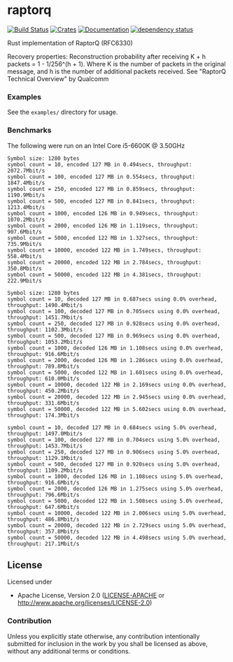 # raptorq
[![Build Status](https://travis-ci.com/cberner/raptorq.svg?branch=master)](https://travis-ci.com/cberner/raptorq)
[![Crates](https://img.shields.io/crates/v/raptorq.svg)](https://crates.io/crates/raptorq)
[![Documentation](https://docs.rs/raptorq/badge.svg)](https://docs.rs/raptorq)
[![dependency status](https://deps.rs/repo/github/cberner/raptorq/status.svg)](https://deps.rs/repo/github/cberner/raptorq)

Rust implementation of RaptorQ (RFC6330)

Recovery properties:
Reconstruction probability after receiving K + h packets = 1 - 1/256^(h + 1). Where K is the number of packets in the
original message, and h is the number of additional packets received.
See "RaptorQ Technical Overview" by Qualcomm

### Examples
See the `examples/` directory for usage.

### Benchmarks

The following were run on an Intel Core i5-6600K @ 3.50GHz

```
Symbol size: 1280 bytes
symbol count = 10, encoded 127 MB in 0.494secs, throughput: 2072.7Mbit/s
symbol count = 100, encoded 127 MB in 0.554secs, throughput: 1847.4Mbit/s
symbol count = 250, encoded 127 MB in 0.859secs, throughput: 1190.9Mbit/s
symbol count = 500, encoded 127 MB in 0.841secs, throughput: 1213.4Mbit/s
symbol count = 1000, encoded 126 MB in 0.949secs, throughput: 1070.2Mbit/s
symbol count = 2000, encoded 126 MB in 1.119secs, throughput: 907.6Mbit/s
symbol count = 5000, encoded 122 MB in 1.327secs, throughput: 735.9Mbit/s
symbol count = 10000, encoded 122 MB in 1.749secs, throughput: 558.4Mbit/s
symbol count = 20000, encoded 122 MB in 2.784secs, throughput: 350.8Mbit/s
symbol count = 50000, encoded 122 MB in 4.381secs, throughput: 222.9Mbit/s

Symbol size: 1280 bytes
symbol count = 10, decoded 127 MB in 0.687secs using 0.0% overhead, throughput: 1490.4Mbit/s
symbol count = 100, decoded 127 MB in 0.705secs using 0.0% overhead, throughput: 1451.7Mbit/s
symbol count = 250, decoded 127 MB in 0.928secs using 0.0% overhead, throughput: 1102.3Mbit/s
symbol count = 500, decoded 127 MB in 0.969secs using 0.0% overhead, throughput: 1053.2Mbit/s
symbol count = 1000, decoded 126 MB in 1.108secs using 0.0% overhead, throughput: 916.6Mbit/s
symbol count = 2000, decoded 126 MB in 1.286secs using 0.0% overhead, throughput: 789.8Mbit/s
symbol count = 5000, decoded 122 MB in 1.601secs using 0.0% overhead, throughput: 610.0Mbit/s
symbol count = 10000, decoded 122 MB in 2.169secs using 0.0% overhead, throughput: 450.2Mbit/s
symbol count = 20000, decoded 122 MB in 2.945secs using 0.0% overhead, throughput: 331.6Mbit/s
symbol count = 50000, decoded 122 MB in 5.602secs using 0.0% overhead, throughput: 174.3Mbit/s

symbol count = 10, decoded 127 MB in 0.684secs using 5.0% overhead, throughput: 1497.0Mbit/s
symbol count = 100, decoded 127 MB in 0.704secs using 5.0% overhead, throughput: 1453.7Mbit/s
symbol count = 250, decoded 127 MB in 0.906secs using 5.0% overhead, throughput: 1129.1Mbit/s
symbol count = 500, decoded 127 MB in 0.920secs using 5.0% overhead, throughput: 1109.2Mbit/s
symbol count = 1000, decoded 126 MB in 1.108secs using 5.0% overhead, throughput: 916.6Mbit/s
symbol count = 2000, decoded 126 MB in 1.275secs using 5.0% overhead, throughput: 796.6Mbit/s
symbol count = 5000, decoded 122 MB in 1.508secs using 5.0% overhead, throughput: 647.6Mbit/s
symbol count = 10000, decoded 122 MB in 2.006secs using 5.0% overhead, throughput: 486.8Mbit/s
symbol count = 20000, decoded 122 MB in 2.729secs using 5.0% overhead, throughput: 357.8Mbit/s
symbol count = 50000, decoded 122 MB in 4.498secs using 5.0% overhead, throughput: 217.1Mbit/s
```

## License

Licensed under

 * Apache License, Version 2.0 ([LICENSE-APACHE](LICENSE-APACHE) or http://www.apache.org/licenses/LICENSE-2.0)

### Contribution

Unless you explicitly state otherwise, any contribution intentionally submitted
for inclusion in the work by you shall be licensed as above, without any
additional terms or conditions.
